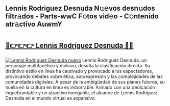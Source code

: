 ## Lennis Rodriguez Desnuda N𝚞𝚎vos desn𝚞dos filtr𝚊dos - Parts-wwC F𝚘tos vid𝚎o - C𝚘ntenido atr𝚊ctivo AuwmY

# <h2><a href="http://mb9xln.tromn.icu/?c=Lennis+Rodriguez+Desnuda">🔗👉👉👉 Lennis Rodriguez Desnuda 🔗🔗</a></h2>

[![Lennis Rodriguez Desnuda nuevo](https://i.imgur.com/pEAQMta.gif)](http://mb9xln.tromn.icu/?c=Lennis+Rodriguez+Desnuda)
Lennis Rodriguez Desnuda, un personaje multifacético y divisivo, desafía la clasificación directa. Su distintivo estilo en línea ha cautivado y provocado a los espectadores, provocando debates sobre ética, autoexpresión y las complejidades de las comunidades digitales. A pesar de la ambigüedad de sus planes futuros, su huella en la cultura en línea es imborrable. Armado con una dedicación inquebrantable y un atractivo innegable, el alcance de Lennis Rodriguez Desnuda en el mundo virtual es expansivo.
